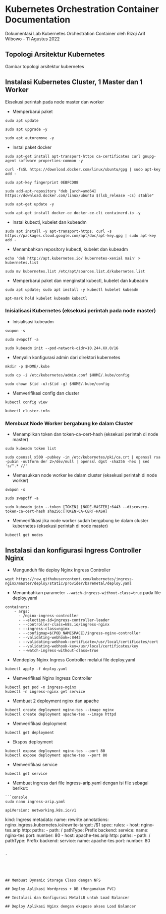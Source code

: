# Kubernetes Orchestration Container Documentation

Dokumentasi Lab Kubernetes Orchestration Container oleh Rizqi Arif Wibowo - 11 Agustus 2022

## Topologi Arsitektur Kubernetes
  
  Gambar topologi arsitektur kubernetes

## Instalasi Kubernetes Cluster, 1 Master dan 1 Worker

  Eksekusi perintah pada node master dan worker
  
  - Memperbarui paket
  
  ```console
  sudo apt update 
  
  sudo apt upgrade -y 
  
  sudo apt autoremove -y
  ```
  
  - Instal paket docker
  
  ```console
  sudo apt-get install apt-transport-https ca-certificates curl gnupg-agent software properties-common -y
  
  curl -fsSL https://download.docker.com/linux/ubuntu/gpg | sudo apt-key add -
  
  sudo apt-key fingerprint 0EBFCD88
  
  sudo add-apt-repository "deb [arch=amd64] https://download.docker.com/linux/ubuntu $(lsb_release -cs) stable"
  
  sudo apt-get update -y
  
  sudo apt-get install docker-ce docker-ce-cli containerd.io -y
  ```
  
  - Instal kubectl, kubelet dan kubeadm

  ```console
  sudo apt install -y apt-transport-https; curl -s https://packages.cloud.google.com/apt/doc/apt-key.gpg | sudo apt-key add -
  ```

  - Menambahkan repository kubectl, kubelet dan kubeadm
  
  ```console
  echo 'deb http://apt.kubernetes.io/ kubernetes-xenial main' > kubernetes.list

  sudo mv kubernetes.list /etc/apt/sources.list.d/kubernetes.list
  ```
  - Memperbarui paket dan menginstal kubectl, kubelet dan kubeadm
  
  ```console
  sudo apt update; sudo apt install -y kubectl kubelet kubeadm
  
  apt-mark hold kubelet kubeadm kubectl
  ```
  
  ### Inisialisasi Kubernetes (eksekusi perintah pada node master)
  
  - Inisialisasi kubeadm
  
  ```console
  swapon -s
  
  sudo swapoff -a
  
  sudo kubeadm init --pod-network-cidr=10.244.XX.0/16
  ```
  
  - Menyalin konfigurasi admin dari direktori kubernetes
  
  ```console
  mkdir -p $HOME/.kube
  
  sudo cp -i /etc/kubernetes/admin.conf $HOME/.kube/config
  
  sudo chown $(id -u):$(id -g) $HOME/.kube/config
  ```
  
  - Memverifikasi config dan cluster
  
  ```console
  kubectl config view
  
  kubectl cluster-info
  ```
  
  ### Membuat Node Worker bergabung ke dalam Cluster
  
  - Menampilkan token dan token-ca-cert-hash (eksekusi perintah di node master)
  
  ```console
  sudo kubeadm token list
  
  sudo openssl x509 -pubkey -in /etc/kubernetes/pki/ca.crt | openssl rsa -pubin -outform der 2>/dev/null | openssl dgst -sha256 -hex | sed 's/^.* //'
  ```
  
  - Memasukkan node worker ke dalam cluster (eksekusi perintah di node worker)
  
  ```console
  swapon -s
  
  sudo swapoff -a
  
  sudo kubeadm join --token [TOKEN] [NODE-MASTER]:6443 --discovery-token-ca-cert-hash sha256:[TOKEN-CA-CERT-HASH]
  ```
  
  - Memverifikasi jika node worker sudah bergabung ke dalam cluster kubernetes (eksekusi perintah di node master)
  
  ```console
  kubectl get nodes
  ```
  
## Instalasi dan konfigurasi Ingress Controller Nginx
  - Mengunduh file deploy Nginx Ingress Controller
  
  ```console
  wget https://raw.githubusercontent.com/kubernetes/ingress-nginx/master/deploy/static/provider/baremetal/deploy.yaml
  ```

  - Menambahkan parameter `--watch-ingress-without-class=true` pada file deploy.yaml
  
  ```
  containers:
      - args:
        - /nginx-ingress-controller
        - --election-id=ingress-controller-leader
        - --controller-class=k8s.io/ingress-nginx
        - --ingress-class=nginx
        - --configmap=$(POD_NAMESPACE)/ingress-nginx-controller
        - --validating-webhook=:8443
        - --validating-webhook-certificate=/usr/local/certificates/cert
        - --validating-webhook-key=/usr/local/certificates/key
        - --watch-ingress-without-class=true
  ```
  
  - Mendeploy Nginx Ingress Controller melalui file deploy.yaml
  
  ```console
  kubectl apply -f deploy.yaml
  ```

  - Memverifikasi Nginx Ingress Controller
  
  ```console
  kubectl get pod -n ingress-nginx
  kubectl -n ingress-nginx get service
  ```
  
  - Membuat 2 deployment nginx dan apache
  
  ```console
  kubectl create deployment nginx-tes --image nginx
  kubectl create deployment apache-tes --image httpd
  ```
  
  - Memverifikasi deployment
  
  ```console
  kubectl get deployment
  ```
  
  - Ekspos deployment
  
  ```console
  kubectl expose deployment nginx-tes --port 80
  kubectl expose deployment apache-tes --port 80
  ```
  
  - Memverifikasi service
  
  ```console
  kubectl get service
  ```
  - Membuat ingress dari file ingress-arip.yaml dengan isi file sebagai berikut:
  
  ```
  ```console
  sudo nano ingress-arip.yaml
  ```
    apiVersion: networking.k8s.io/v1
  kind: Ingress
  metadata:
    name: rewrite
    annotations:
      nginx.ingress.kubernetes.io/rewrite-target: /$1
  spec:
    rules:
      - host: nginx-tes.arip
        http:
          paths:
            - path: /
              pathType: Prefix
              backend:
                service:
                  name: nginx-tes
                  port:
                   number: 80
      - host: apache-tes.arip
        http:
          paths:
            - path: /
              pathType: Prefix
              backend:
                service:
                  name: apache-tes
                  port:
                    number: 80
  ```
  
  - 





## Membuat Dynamic Storage Class dengan NFS

## Deploy Aplikasi Wordpress + DB (Mengunakan PVC)

## Instalasi dan Konfigurasi MetalLB untuk Load Balancer

## Deploy Aplikasi Nginx dengan ekspose akses Load Balancer

